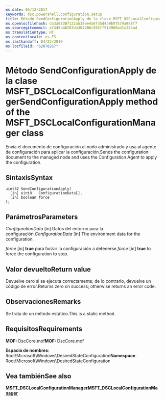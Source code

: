 ```yaml
---
ms.date: 06/12/2017
keywords: dsc,powershell,configuration,setup
title: Método SendConfigurationApply de la clase MSFT_DSCLocalConfigurationManager
ms.openlocfilehash: da3a08307122ab38ee4a6fd5d4a9b97579a988f7
ms.sourcegitcommit: e7445ba8203da304286c591ff513900ad1c244a4
ms.translationtype: HT
ms.contentlocale: es-ES
ms.lasthandoff: 04/23/2019
ms.locfileid: "62078267"
---
```

# <a name="sendconfigurationapply-method-of-the-msftdsclocalconfigurationmanager-class"></a><span data-ttu-id="ed518-103">Método SendConfigurationApply de la clase MSFT_DSCLocalConfigurationManager</span><span class="sxs-lookup"><span data-stu-id="ed518-103">SendConfigurationApply method of the MSFT_DSCLocalConfigurationManager class</span></span>

<span data-ttu-id="ed518-104">Envía el documento de configuración al nodo administrado y usa al agente de configuración para aplicar la configuración.</span><span class="sxs-lookup"><span data-stu-id="ed518-104">Sends the configuration document to the managed node and uses the Configuration Agent to apply the configuration.</span></span>

## <a name="syntax"></a><span data-ttu-id="ed518-105">Sintaxis</span><span class="sxs-lookup"><span data-stu-id="ed518-105">Syntax</span></span>

```mof
uint32 SendConfigurationApply(
  [in] uint8   ConfigurationData[],
  [in] boolean force
);
```

## <a name="parameters"></a><span data-ttu-id="ed518-106">Parámetros</span><span class="sxs-lookup"><span data-stu-id="ed518-106">Parameters</span></span>

<span data-ttu-id="ed518-107">*ConfigurationData* \[in\] Datos del entorno para la configuración.</span><span class="sxs-lookup"><span data-stu-id="ed518-107">*ConfigurationData* \[in\] The environment data for the configuration.</span></span>

<span data-ttu-id="ed518-108">*force* \[in\] **true** para forzar la configuración a detenerse.</span><span class="sxs-lookup"><span data-stu-id="ed518-108">*force* \[in\] **true** to force the configuration to stop.</span></span>

## <a name="return-value"></a><span data-ttu-id="ed518-109">Valor devuelto</span><span class="sxs-lookup"><span data-stu-id="ed518-109">Return value</span></span>

<span data-ttu-id="ed518-110">Devuelve cero si se ejecuta correctamente; de lo contrario, devuelve un código de error.</span><span class="sxs-lookup"><span data-stu-id="ed518-110">Returns zero on success; otherwise returns an error code.</span></span>

## <a name="remarks"></a><span data-ttu-id="ed518-111">Observaciones</span><span class="sxs-lookup"><span data-stu-id="ed518-111">Remarks</span></span>

<span data-ttu-id="ed518-112">Se trata de un método estático.</span><span class="sxs-lookup"><span data-stu-id="ed518-112">This is a static method.</span></span>

## <a name="requirements"></a><span data-ttu-id="ed518-113">Requisitos</span><span class="sxs-lookup"><span data-stu-id="ed518-113">Requirements</span></span>

<span data-ttu-id="ed518-114">**MOF:** DscCore.mof</span><span class="sxs-lookup"><span data-stu-id="ed518-114">**MOF:** DscCore.mof</span></span>

<span data-ttu-id="ed518-115">**Espacio de nombres**: Root\Microsoft\Windows\DesiredStateConfiguration</span><span class="sxs-lookup"><span data-stu-id="ed518-115">**Namespace**: Root\Microsoft\Windows\DesiredStateConfiguration</span></span>

## <a name="see-also"></a><span data-ttu-id="ed518-116">Vea también</span><span class="sxs-lookup"><span data-stu-id="ed518-116">See also</span></span>

[<span data-ttu-id="ed518-117">**MSFT_DSCLocalConfigurationManager**</span><span class="sxs-lookup"><span data-stu-id="ed518-117">**MSFT_DSCLocalConfigurationManager**</span></span>](msft-dsclocalconfigurationmanager.md)